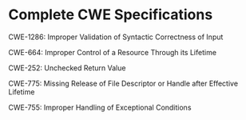 

# Complete CWE Specifications

CWE-1286: Improper Validation of Syntactic Correctness of Input

CWE-664: Improper Control of a Resource Through its Lifetime

CWE-252: Unchecked Return Value

CWE-775: Missing Release of File Descriptor or Handle after Effective Lifetime

CWE-755: Improper Handling of Exceptional Conditions
